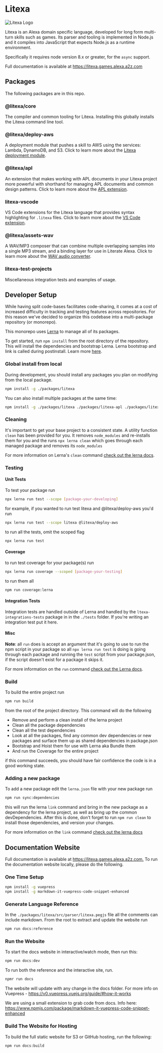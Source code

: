 # Litexa

![Litexa Logo](./docs/assets/images/logo.png)

Litexa is an Alexa domain specific language, developed for long form multi-turn skills such as games.
Its parser and tooling is implemented in Node.js and it compiles into JavaScript that expects Node.js
as a runtime environment.

Specifically it requires node version 8.x or greater, for the `async` support.

Full documentation is available at <https://litexa.games.alexa.a2z.com>

## Packages

The following packages are in this repo.

### @litexa/core

The compiler and common tooling for Litexa.
Installing this globally installs the Litexa command line tool.

### @litexa/deploy-aws

A deployment module that pushes a skill to AWS using the services: Lambda, DynamoDB, and S3. Click to learn more about the [Litexa deployment module](./docs/book/deployment.md#litexa-deploy-aws).

### @litexa/apl

An extension that makes working with APL documents in your Litexa project more powerful with shorthand for managing APL documents and common design patterns. Click to learn more about the [APL extension](./docs/book/screens.md#apl-directives).

### litexa-vscode

VS Code extensions for the Litexa language that provides syntax highlighting for ```.litexa``` files. Click to learn more about the [VS Code extension](./docs/get-started/README.md#the-code).

### @litexa/assets-wav

A WAV/MP3 composer that can combine multiple overlapping samples
into a single MP3 stream, and a binding layer for use in Literate
Alexa. Click to learn more about the [WAV audio converter](./docs/book/appendix-wav-conversion.md).

### litexa-test-projects

Miscellaneous integration tests and examples of usage.

## Developer Setup

While having split code-bases facilitates code-sharing, it comes at a cost of increased difficulty in tracking and testing
features across repositories. For this reason we've decided to organize this codebase into a multi-package repository (or monorepo).

This monorepo uses [Lerna](https://github.com/lerna/lerna#readme) to manage all of its packages.

To get started, run ```npm install``` from the root directory of the repository. This will install the dependencies and bootstrap Lerna. Lerna bootstrap and link is called during postinstall. Learn more [here](https://github.com/lerna/lerna/tree/master/commands/bootstrap).

### Global install from local

During development, you should install any packages you plan on modifying from the local package.

 ```bash
 npm install -g ./packages/litexa
 ```

You can also install multiple packages at the same time:

```bash
npm install -g ./packages/litexa ./packages/litexa-apl ./packages/litexa-deploy-aws
```

### Cleaning

It's important to get your base project to a consistent state. A utility function `clean` has been provided for you.
It removes `node_modules` and re-installs them for you and the runs `npx lerna clean` which goes through each managed
package and removes its `node_modules`

For more information on Lerna's `clean` command [check out the lerna docs](https://github.com/lerna/lerna/tree/master/commands/clean#readme).

### Testing

#### Unit Tests

To test your package run

```bash
npx lerna run test --scope [package-your-developing]
```

for example, if you wanted to run test litexa and @litexa/deploy-aws you'd run

```bash
npx lerna run test --scope litexa @litexa/deploy-aws
```

to run all the tests, omit the scoped flag

```bash
npx lerna run test
```

#### Coverage

to run test coverage for your package(s) run

```bash
npx lerna run coverage --scoped [package-your-testing]
```

to run them all

```bash
npm run coverage:lerna
```

#### Integration Tests

Integration tests are handled outside of Lerna and handled by the `ltexa-integrations-tests` package in in the `./tests` folder.
If you're writing an integration test put it here.

#### Misc

**Note**: all `run` does is accept an argument that it's going to use to run the npm script in your package so all
`npx lerna run test` is doing is going through each package and running the `test` script from your package.json, if the
script doesn't exist for a package it skips it.

For more information on the `run` command [check out the Lerna docs](https://github.com/lerna/lerna/tree/master/commands/run#readme).

### Build

To build the entire project run

```bash
npm run build
```

from the root of the project directory. This command will do the following

* Remove and perform a clean install of the lerna project
* Clean all the package dependencies
* Clean all the test dependencies
* Look at all the packages, find any common dev dependencies or new packages and surface them up as shared dependencies in package.json
* Bootstrap and Hoist them for use with Lerna aka Bundle them
* And run the Coverage for the entire project

if this command succeeds, you should have fair confidence the code is in a good working state.

### Adding a new package

To add a new package edit the `lerna.json` file with your new package run

```bash
npm run sync:dependencies
```

this will run the lerna `link` command and bring in the new package as a dependency for the lerna project, as well as
bring up the common devDependencies. After this is done, don't forget to run `npm run clean` to install those dependencies, and
version your changes.

For more information on the `link` command [check out the lerna docs](https://github.com/lerna/lerna/tree/master/commands/link#readme)

## Documentation Website

Full documentation is available at <https://litexa.games.alexa.a2z.com.> To run the documentation website locally, please do the following.

### One Time Setup

```bash
npm install -g vuepress
npm install -g markdown-it-vuepress-code-snippet-enhanced
```

### Generate Language Reference

In the `./packages/litexa/src/parser/litexa.pegjs` file all the comments can include markdown. From the root to extract and update the website run

```bash
npm run docs:reference
```

### Run the Website

To start the docs website in interactive/watch mode, then run this:

```bash
npm run docs:dev
```

To run both the reference and the interactive site, run.

```bash
npmr run docs
```

The website will update with any change in the docs folder.
For more info on Vuepress - <https://v0.vuepress.vuejs.org/guide/#how-it-works>

We are using a small extension to grab code from docs. Info here:
<https://www.npmjs.com/package/markdown-it-vuepress-code-snippet-enhanced>

### Build The Website for Hosting

To build the full static website for S3 or GitHub hosting, run the following:

```bash
npm run docs:build
```
